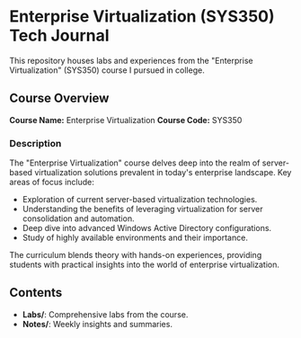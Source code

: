 # Enterprise Virtualization (SYS350) Tech Journal

This repository houses labs and experiences from the "Enterprise Virtualization" (SYS350) course I pursued in college.

## Course Overview

**Course Name:** Enterprise Virtualization
**Course Code:** SYS350

### Description

The "Enterprise Virtualization" course delves deep into the realm of server-based virtualization solutions prevalent in today's enterprise landscape. Key areas of focus include:

- Exploration of current server-based virtualization technologies.
- Understanding the benefits of leveraging virtualization for server consolidation and automation.
- Deep dive into advanced Windows Active Directory configurations.
- Study of highly available environments and their importance.

The curriculum blends theory with hands-on experiences, providing students with practical insights into the world of enterprise virtualization.

## Contents

- **Labs/**: Comprehensive labs from the course.
- **Notes/**: Weekly insights and summaries.